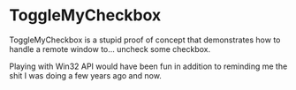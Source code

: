 # ToggleMyCheckbox

ToggleMyCheckbox is a stupid proof of concept that demonstrates how to
handle a remote window to... uncheck some checkbox.

Playing with Win32 API would have been fun in addition to reminding me the
shit I was doing a few years ago and now.
